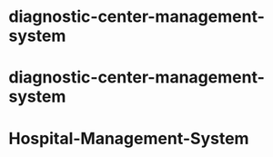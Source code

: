 # diagnostic-center-management-system
# diagnostic-center-management-system
# Hospital-Management-System
